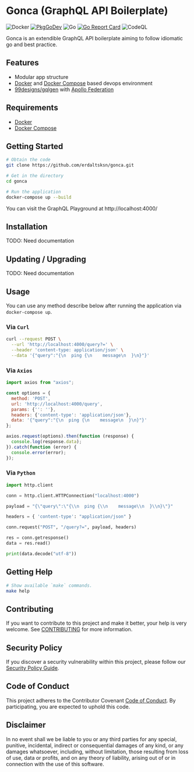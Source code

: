 # Gonca (GraphQL API Boilerplate)

![Docker](https://github.com/erdaltsksn/gonca/workflows/Docker/badge.svg)
[![PkgGoDev](https://pkg.go.dev/badge/github.com/erdaltsksn/gonca)](https://pkg.go.dev/github.com/erdaltsksn/gonca)
![Go](https://github.com/erdaltsksn/gonca/workflows/Go/badge.svg)
[![Go Report Card](https://goreportcard.com/badge/github.com/erdaltsksn/gonca)](https://goreportcard.com/report/github.com/erdaltsksn/gonca)
![CodeQL](https://github.com/erdaltsksn/gonca/workflows/CodeQL/badge.svg)

Gonca is an extendible GraphQL API boilerplate aiming to follow idiomatic go and
best practice.

## Features

- Modular app structure
- [Docker](https://www.docker.com) and [Docker Compose](https://github.com/docker/compose)
  based devops environment
- [99designs/gqlgen](https://github.com/99designs/gqlgen) with
  [Apollo Federation](https://github.com/apollographql/federation)

## Requirements

- [Docker](https://www.docker.com)
- [Docker Compose](https://github.com/docker/compose)

## Getting Started

```sh
# Obtain the code
git clone https://github.com/erdaltsksn/gonca.git

# Get in the directory
cd gonca

# Run the application
docker-compose up --build
```

You can visit the GraphQL Playground at http://localhost:4000/

## Installation

TODO: Need documentation

## Updating / Upgrading

TODO: Need documentation

## Usage

You can use any method describe below after running the application via
`docker-compose up`.

### Via `Curl`

```sh
curl --request POST \
  --url 'http://localhost:4000/query?=' \
  --header 'content-type: application/json' \
  --data '{"query":"{\n  ping {\n    message\n  }\n}"}'
```

### Via `Axios`

```javascript
import axios from "axios";

const options = {
  method: 'POST',
  url: 'http://localhost:4000/query',
  params: {'': ''},
  headers: {'content-type': 'application/json'},
  data: '{"query":"{\n  ping {\n    message\n  }\n}"}'
};

axios.request(options).then(function (response) {
  console.log(response.data);
}).catch(function (error) {
  console.error(error);
});
```

### Via `Python`

```python
import http.client

conn = http.client.HTTPConnection("localhost:4000")

payload = "{\"query\":\"{\\n  ping {\\n    message\\n  }\\n}\"}"

headers = { 'content-type': "application/json" }

conn.request("POST", "/query?=", payload, headers)

res = conn.getresponse()
data = res.read()

print(data.decode("utf-8"))
```

## Getting Help

```sh
# Show available `make` commands.
make help
```

## Contributing

If you want to contribute to this project and make it better, your help is very
welcome. See [CONTRIBUTING](.github/CONTRIBUTING.md) for more information.

## Security Policy

If you discover a security vulnerability within this project, please follow our
[Security Policy Guide](.github/SECURITY.md).

## Code of Conduct

This project adheres to the Contributor Covenant [Code of Conduct](.github/CODE_OF_CONDUCT.md).
By participating, you are expected to uphold this code.

## Disclaimer

In no event shall we be liable to you or any third parties for any special,
punitive, incidental, indirect or consequential damages of any kind, or any
damages whatsoever, including, without limitation, those resulting from loss of
use, data or profits, and on any theory of liability, arising out of or in
connection with the use of this software.
